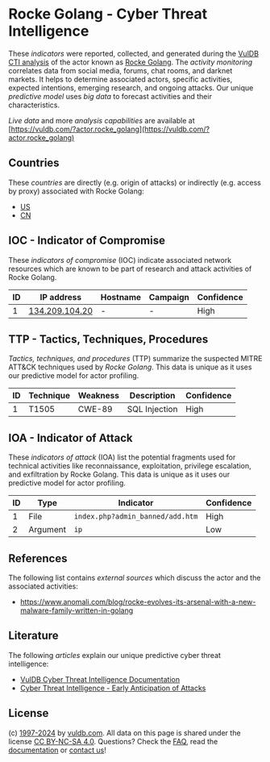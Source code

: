 # Rocke Golang - Cyber Threat Intelligence

These _indicators_ were reported, collected, and generated during the [VulDB CTI analysis](https://vuldb.com/?kb.cti) of the actor known as [Rocke Golang](https://vuldb.com/?actor.rocke_golang). The _activity monitoring_ correlates data from social media, forums, chat rooms, and darknet markets. It helps to determine associated actors, specific activities, expected intentions, emerging research, and ongoing attacks. Our unique _predictive model_ uses _big data_ to forecast activities and their characteristics.

_Live data_ and more _analysis capabilities_ are available at [https://vuldb.com/?actor.rocke_golang](https://vuldb.com/?actor.rocke_golang)

## Countries

These _countries_ are directly (e.g. origin of attacks) or indirectly (e.g. access by proxy) associated with Rocke Golang:

* [US](https://vuldb.com/?country.us)
* [CN](https://vuldb.com/?country.cn)

## IOC - Indicator of Compromise

These _indicators of compromise_ (IOC) indicate associated network resources which are known to be part of research and attack activities of Rocke Golang.

ID | IP address | Hostname | Campaign | Confidence
-- | ---------- | -------- | -------- | ----------
1 | [134.209.104.20](https://vuldb.com/?ip.134.209.104.20) | - | - | High

## TTP - Tactics, Techniques, Procedures

_Tactics, techniques, and procedures_ (TTP) summarize the suspected MITRE ATT&CK techniques used by _Rocke Golang_. This data is unique as it uses our predictive model for actor profiling.

ID | Technique | Weakness | Description | Confidence
-- | --------- | -------- | ----------- | ----------
1 | T1505 | CWE-89 | SQL Injection | High

## IOA - Indicator of Attack

These _indicators of attack_ (IOA) list the potential fragments used for technical activities like reconnaissance, exploitation, privilege escalation, and exfiltration by Rocke Golang. This data is unique as it uses our predictive model for actor profiling.

ID | Type | Indicator | Confidence
-- | ---- | --------- | ----------
1 | File | `index.php?admin_banned/add.htm` | High
2 | Argument | `ip` | Low

## References

The following list contains _external sources_ which discuss the actor and the associated activities:

* https://www.anomali.com/blog/rocke-evolves-its-arsenal-with-a-new-malware-family-written-in-golang

## Literature

The following _articles_ explain our unique predictive cyber threat intelligence:

* [VulDB Cyber Threat Intelligence Documentation](https://vuldb.com/?kb.cti)
* [Cyber Threat Intelligence - Early Anticipation of Attacks](https://www.scip.ch/en/?labs.20201022)

## License

(c) [1997-2024](https://vuldb.com/?kb.changelog) by [vuldb.com](https://vuldb.com/?kb.about). All data on this page is shared under the license [CC BY-NC-SA 4.0](https://creativecommons.org/licenses/by-nc-sa/4.0/). Questions? Check the [FAQ](https://vuldb.com/?kb.faq), read the [documentation](https://vuldb.com/?kb) or [contact us](https://vuldb.com/?contact)!
